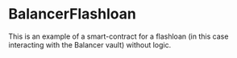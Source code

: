 # BalancerFlashloan
This is an example of a smart-contract for a flashloan (in this case interacting with the Balancer vault) without logic.
